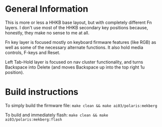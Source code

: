 # General Information

This is more or less a HHKB base layout, but with completely different Fn layers. I don't use most of the HHKB secondary key positions because, honestly, they make no sense to me at all.

Fn key layer is focused mostly on keyboard firmware features (like RGB) as well as some of the necessary alternate functions. It also hold media controls, F-keys and Reset.

Left Tab-Hold layer is focused on nav cluster functionality, and turns Backspace into Delete (and moves Backspace up into the top right 1u position).


# Build instructions

To simply build the firmware file: `make clean && make ai03/polaris:mekberg`

To build and immediately flash: `make clean && make ai03/polaris:mekberg:flash`
